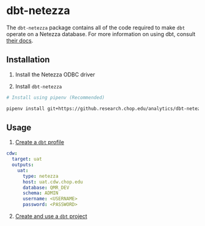 # dbt-netezza

The `dbt-netezza` package contains all of the code required to make `dbt` operate on a Netezza database. For more information on using dbt, consult [their docs](https://docs.getdbt.com/docs).

## Installation

1. Install the Netezza ODBC driver

2. Install `dbt-netezza`

```sh
# Install using pipenv (Recommended)

pipenv install git+https://github.research.chop.edu/analytics/dbt-netezza#egg=dbt-netezza
```

## Usage

1. [Create a `dbt` profile](https://docs.getdbt.com/docs/configure-your-profile)

```yaml
cdw:
  target: uat
  outputs:
    uat:
      type: netezza
      host: uat.cdw.chop.edu
      database: QMR_DEV
      schema: ADMIN
      username: <USERNAME>
      password: <PASSWORD>
```
2. [Create and use a `dbt` project](https://docs.getdbt.com/docs/creating-a-project)

